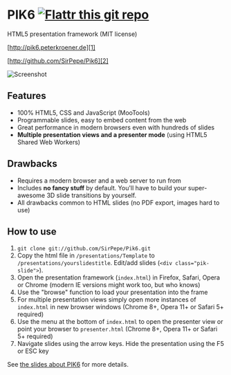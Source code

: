 PIK6 [![Flattr this git repo](http://api.flattr.com/button/flattr-badge-large.png)](https://flattr.com/submit/auto?user_id=Sir_Pepe&url=https://github.com/SirPepe/Pik6/&title=Pik6&language=en&tags=github&category=software) 
====

HTML5 presentation framework (MIT license)

[http://pik6.peterkroener.de][1]

[http://github.com/SirPepe/Pik6][2]

![Screenshot](https://github.com/SirPepe/Pik6/raw/master/screenshot.png)

Features
--------

  * 100% HTML5, CSS and JavaScript (MooTools)
  * Programmable slides, easy to embed content from the web
  * Great performance in modern browsers even with hundreds of slides
  * **Multiple presentation views and a presenter mode** (using HTML5 Shared Web Workers)

Drawbacks
--------

  * Requires a modern browser and a web server to run from
  * Includes **no fancy stuff** by default. You'll have to build your super-awesome 3D slide transitions by yourself.
  * All drawbacks common to HTML slides (no PDF export, images hard to use)

How to use
----------

   1. `git clone git://github.com/SirPepe/Pik6.git`
   2. Copy the html file in `/presentations/Template` to `/presentations/yourslidestitle`. Edit/add slides (`<div class="pik-slide">`).
   3. Open the presentation framework (`index.html`) in Firefox, Safari, Opera or Chrome (modern IE versions might work too, but who knows)
   4. Use the "browse" function to load your presentation into the frame
   5. For multiple presentation views simply open more instances of `index.html` in new browser windows (Chrome 8+, Opera 11+ or Safari 5+ required)
   6. Use the menu at the bottom of `index.html` to open the presenter view or point your browser to `presenter.html` (Chrome 8+, Opera 11+ or Safari 5+ required)
   7. Navigate slides using the arrow keys. Hide the presentation using the F5 or ESC key

See [the slides about PIK6][1] for more details.

  [1]: http://pik6.peterkroener.de
  [2]: http://github.com/SirPepe/Pik6